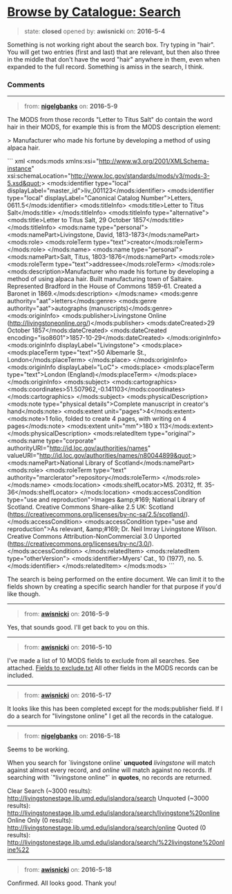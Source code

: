 # [Browse by Catalogue: Search](https://github.com/livingstoneonline/livingstoneonline/issues/18)

> state: **closed** opened by: **awisnicki** on: **2016-5-4**

Something is not working right about the search box. Try typing in &quot;hair&quot;. You will get two entries (first and last) that are relevant, but then also three in the middle that don&#x27;t have the word &quot;hair&quot; anywhere in them, even when expanded to the full record. Something is amiss in the search, I think.


### Comments

---
> from: [**nigelgbanks**](https://github.com/livingstoneonline/livingstoneonline/issues/18#issuecomment-217877920) on: **2016-5-9**

The MODS from those records &quot;Letter to Titus Salt&quot; do contain the word hair in their MODS, for example this is from the MODS description element:

&gt; Manufacturer who made his fortune by developing a method of using alpaca hair.

&#x60;&#x60;&#x60; xml
&lt;mods:mods xmlns:xsi&#x3D;&quot;http://www.w3.org/2001/XMLSchema-instance&quot; xsi:schemaLocation&#x3D;&quot;http://www.loc.gov/standards/mods/v3/mods-3-5.xsd&quot;&gt;
  &lt;mods:identifier type&#x3D;&quot;local&quot; displayLabel&#x3D;&quot;master_id&quot;&gt;liv_001123&lt;/mods:identifier&gt;
  &lt;mods:identifier type&#x3D;&quot;local&quot; displayLabel&#x3D;&quot;Canonical Catalog Number&quot;&gt;Letters, 0611.5&lt;/mods:identifier&gt;
  &lt;mods:titleInfo&gt;
    &lt;mods:title&gt;Letter to Titus Salt&lt;/mods:title&gt;
  &lt;/mods:titleInfo&gt;
  &lt;mods:titleInfo type&#x3D;&quot;alternative&quot;&gt;
    &lt;mods:title&gt;Letter to Titus Salt, 29 October 1857&lt;/mods:title&gt;
  &lt;/mods:titleInfo&gt;
  &lt;mods:name type&#x3D;&quot;personal&quot;&gt;
    &lt;mods:namePart&gt;Livingstone, David, 1813-1873&lt;/mods:namePart&gt;
    &lt;mods:role&gt;
      &lt;mods:roleTerm type&#x3D;&quot;text&quot;&gt;creator&lt;/mods:roleTerm&gt;
    &lt;/mods:role&gt;
  &lt;/mods:name&gt;
  &lt;mods:name type&#x3D;&quot;personal&quot;&gt;
    &lt;mods:namePart&gt;Salt, Titus, 1803-1876&lt;/mods:namePart&gt;
    &lt;mods:role&gt;
      &lt;mods:roleTerm type&#x3D;&quot;text&quot;&gt;addressee&lt;/mods:roleTerm&gt;
    &lt;/mods:role&gt;
    &lt;mods:description&gt;Manufacturer who made his fortune by developing a method of using alpaca hair. Built manufacturing town of Saltaire. Represented Bradford in the House of Commons 1859-61. Created a Baronet in 1869.&lt;/mods:description&gt;
  &lt;/mods:name&gt;
  &lt;mods:genre authority&#x3D;&quot;aat&quot;&gt;letters&lt;/mods:genre&gt;
  &lt;mods:genre authority&#x3D;&quot;aat&quot;&gt;autographs (manuscripts)&lt;/mods:genre&gt;
  &lt;mods:originInfo&gt;
    &lt;mods:publisher&gt;Livingstone Online (http://livingstoneonline.org/)&lt;/mods:publisher&gt;
    &lt;mods:dateCreated&gt;29 October 1857&lt;/mods:dateCreated&gt;
    &lt;mods:dateCreated encoding&#x3D;&quot;iso8601&quot;&gt;1857-10-29&lt;/mods:dateCreated&gt;
  &lt;/mods:originInfo&gt;
  &lt;mods:originInfo displayLabel&#x3D;&quot;Livingstone&quot;&gt;
    &lt;mods:place&gt;
      &lt;mods:placeTerm type&#x3D;&quot;text&quot;&gt;50 Albemarle St., London&lt;/mods:placeTerm&gt;
    &lt;/mods:place&gt;
  &lt;/mods:originInfo&gt;
  &lt;mods:originInfo displayLabel&#x3D;&quot;LoC&quot;&gt;
    &lt;mods:place&gt;
      &lt;mods:placeTerm type&#x3D;&quot;text&quot;&gt;London (England)&lt;/mods:placeTerm&gt;
    &lt;/mods:place&gt;
  &lt;/mods:originInfo&gt;
  &lt;mods:subject&gt;
    &lt;mods:cartographics&gt;
      &lt;mods:coordinates&gt;51.507962,-0.141103&lt;/mods:coordinates&gt;
    &lt;/mods:cartographics&gt;
  &lt;/mods:subject&gt;
  &lt;mods:physicalDescription&gt;
    &lt;mods:note type&#x3D;&quot;physical details&quot;&gt;Complete manuscript in creator&#x27;s hand&lt;/mods:note&gt;
    &lt;mods:extent unit&#x3D;&quot;pages&quot;&gt;4&lt;/mods:extent&gt;
    &lt;mods:note&gt;1 folio, folded to create 4 pages, with writing on 4 pages&lt;/mods:note&gt;
    &lt;mods:extent unit&#x3D;&quot;mm&quot;&gt;180 x 113&lt;/mods:extent&gt;
  &lt;/mods:physicalDescription&gt;
  &lt;mods:relatedItem type&#x3D;&quot;original&quot;&gt;
    &lt;mods:name type&#x3D;&quot;corporate&quot; authorityURI&#x3D;&quot;http://id.loc.gov/authorities/names&quot; valueURI&#x3D;&quot;http://id.loc.gov/authorities/names/n80044899&quot;&gt;
      &lt;mods:namePart&gt;National Library of Scotland&lt;/mods:namePart&gt;
      &lt;mods:role&gt;
        &lt;mods:roleTerm type&#x3D;&quot;text&quot; authority&#x3D;&quot;marclerator&quot;&gt;repository&lt;/mods:roleTerm&gt;
      &lt;/mods:role&gt;
    &lt;/mods:name&gt;
    &lt;mods:location&gt;
      &lt;mods:shelfLocator&gt;MS. 20312, ff. 35-36&lt;/mods:shelfLocator&gt;
    &lt;/mods:location&gt;
    &lt;mods:accessCondition type&#x3D;&quot;use and reproduction&quot;&gt;Images &amp;amp;#169; National Library of Scotland. Creative Commons Share-alike 2.5 UK: Scotland (https://creativecommons.org/licenses/by-nc-sa/2.5/scotland/).&lt;/mods:accessCondition&gt;
    &lt;mods:accessCondition type&#x3D;&quot;use and reproduction&quot;&gt;As relevant, &amp;amp;#169; Dr. Neil Imray Livingstone Wilson. Creative Commons Attribution-NonCommercial 3.0 Unported (https://creativecommons.org/licenses/by-nc/3.0/).&lt;/mods:accessCondition&gt;
  &lt;/mods:relatedItem&gt;
  &lt;mods:relatedItem type&#x3D;&quot;otherVersion&quot;&gt;
    &lt;mods:identifier&gt;Myers&#x27; Cat., 10 (1977), no. 5.&lt;/mods:identifier&gt;
  &lt;/mods:relatedItem&gt;
&lt;/mods:mods&gt;
&#x60;&#x60;&#x60;

The search is being performed on the entire document. We can limit it to the fields shown by creating a specific search handler for that purpose if you&#x27;d like though.

---
> from: [**awisnicki**](https://github.com/livingstoneonline/livingstoneonline/issues/18#issuecomment-217900990) on: **2016-5-9**

Yes, that sounds good. I&#x27;ll get back to you on this. 

---
> from: [**awisnicki**](https://github.com/livingstoneonline/livingstoneonline/issues/18#issuecomment-218151331) on: **2016-5-10**

I&#x27;ve made a list of 10 MODS fields to exclude from all searches. See attached.
[Fields to exclude.txt](https://github.com/livingstoneonline/livingstoneonline/files/257219/Fields.to.exclude.txt)
 All other fields in the MODS records can be included.

---
> from: [**awisnicki**](https://github.com/livingstoneonline/livingstoneonline/issues/18#issuecomment-219815676) on: **2016-5-17**

It looks like this has been completed except for the mods:publisher field. If I do a search for &quot;livingstone online&quot; I get all the records in the catalogue.

---
> from: [**nigelgbanks**](https://github.com/livingstoneonline/livingstoneonline/issues/18#issuecomment-220038281) on: **2016-5-18**

Seems to be working. 

When you search for &#x60;livingstone online&#x60; **unquoted** _livingstone_ will match against almost every record, and _online_ will match against no records. If searching with &#x60;&quot;livingstone online&quot;&#x60; in **quotes**, no records are returned.

Clear Search (~3000 results): http://livingstonestage.lib.umd.edu/islandora/search
Unquoted (~3000 results): http://livingstonestage.lib.umd.edu/islandora/search/livingstone%20online
Online Only (0 results):  http://livingstonestage.lib.umd.edu/islandora/search/online
Quoted (0 results): http://livingstonestage.lib.umd.edu/islandora/search/%22livingstone%20online%22

---
> from: [**awisnicki**](https://github.com/livingstoneonline/livingstoneonline/issues/18#issuecomment-220050549) on: **2016-5-18**

Confirmed. All looks good. Thank you!

